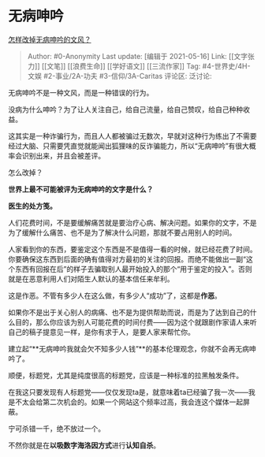 # 无病呻吟
[怎样改掉无病呻吟的文风？](https://www.zhihu.com/question/414652368/answer/1503736168)

> Author: #0-Anonymity
> Last update: [编辑于 2021-05-16]
> Link: [[文字张力]] [[文笔]] [[浪费生命]] [[学好语文]] [[三流作家]]
> Tag: #4-世界史/4H-文娱 #2-事业/2A-功夫 #3-信仰/3A-Caritas
> 评论区:
> 泛讨论:

无病呻吟不是一种文风，而是一种错误的行为。

没病为什么呻吟？为了让人关注自己，给自己流量，给自己赞叹，给自己种种收益。

这其实是一种诈骗行为，而且人人都被骗过无数次，早就对这种行为练出了不需要经过大脑、只需要凭直觉就能闻出狐狸味的反诈骗能力，所以“无病呻吟”有很大概率会识别出来，并且会被差评。

怎么改掉？

**世界上最不可能被评为无病呻吟的文字是什么？**

**医生的处方笺。**

人们花费时间，不是要缓解痛苦就是要治疗心病、解决问题。如果你的文字，不是为了缓解什么痛苦、也不是为了解决什么问题，那就不要占用别人的时间。

人家看到你的东西，要鉴定这个东西是不是值得一看的时候，就已经花费了时间。你要确保这东西到后面的确有值得对方最初的关注的回报。而绝不能做出一副“这个东西有回报在后”的样子去骗取别人最开始投入的那个“用于鉴定的投入”。否则就是在恶意利用人们对陌生人默认的基本信任来牟利。

这是作恶。不管有多少人在这么做，有多少人“成功”了，这都是**作恶**。

如果你不是出于关心别人的病痛、也不是为提供帮助而说，而是为了达到自己的什么目的，那么你应该为别人可能花费的时间付费——因为这个就跟剧作家请人来听自己的稿子提意见一样，是你有求于人，是要人家来帮忙你。

建立起“**无病呻吟我就会欠不知多少人钱”**的基本伦理观念，你就不会再无病呻吟了。

顺便，标题党，尤其是纯度很高的标题党，应该是一种标准的拉黑触发条件。

在我这只要发现有人标题党——仅仅发现ta是，就意味着ta已经骗了我一次——我是不太会给第二次机会的。如果一个网站这个频率过高，我会连这个媒体一起屏蔽。

宁可杀错一千，绝不放过一个。

不然你就是在**以吸数字海洛因方式**进行**认知自杀**。
